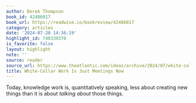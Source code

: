 ```yaml
---
author: Derek Thompson
book_id: 42486017
book_url: https://readwise.io/bookreview/42486017
category: articles
date: '2024-07-20 14:36:19'
highlight_id: 748339370
is_favorite: false
layout: highlight
note: ''
source: reader
source_url: https://www.theatlantic.com/ideas/archive/2024/07/white-collar-meetings-more-frequent/678941/?ueid=151b2f575920ef567df1eb2f817e851b&utm_source=Sailthru&utm_medium=email&utm_campaign=2024-07-20+Installer&utm_term=Installer
title: White-Collar Work Is Just Meetings Now
---
```


Today, knowledge work is, quantitatively speaking, less about creating new things than it is about *talking about* those things.